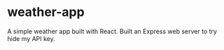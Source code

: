 # weather-app

A simple weather app built with React. Built an Express web server to try hide my API key.
